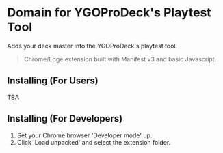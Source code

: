 # Domain for YGOProDeck's Playtest Tool
Adds your deck master into the YGOProDeck's playtest tool.
> Chrome/Edge extension built with Manifest v3 and basic Javascript.

## Installing (For Users)
TBA

## Installing (For Developers)
1. Set your Chrome browser 'Developer mode' up.
2. Click 'Load unpacked' and select the extension folder.


